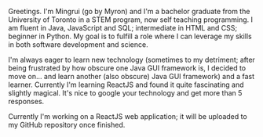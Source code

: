 <!--
- 👋 Hi, I’m @Mingrui-Ma
- 👀 I’m interested in ...
- 🌱 I’m currently learning ...
- 💞️ I’m looking to collaborate on ...
- 📫 How to reach me ...

--->
Greetings. I'm Mingrui (go by Myron) and I'm a bachelor graduate from the University of Toronto in a STEM program, now self teaching programming. I am fluent in Java, JavaScript and SQL; intermediate in HTML and CSS; beginner in Python. My goal is to fulfill a role where I can leverage my skills in both software development and science.

I'm always eager to learn new technology (sometimes to my detriment; after being frustrated by how obscure one Java GUI framework is, I decided to move on... and learn another (also obscure) Java GUI framework) and a fast learner. Currently I'm learning ReactJS and found it quite fascinating and slightly magical. It's nice to google your technology and get more than 5 responses.

Currently I'm working on a ReactJS web application; it will be uploaded to my GitHub repository once finished.
